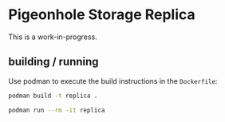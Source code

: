 # Pigeonhole Storage Replica

This is a work-in-progress.


## building / running

Use podman to execute the build instructions in the `Dockerfile`:


```bash
podman build -t replica .
```

```bash
podman run --rm -it replica
```



